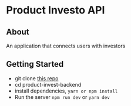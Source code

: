# Product Investo API

## About
An application that connects users with investors

## Getting Started
- git clone [this repo](https://github.com/neymarjimoh/product-investo-backend.git)
- cd product-invest-backend
- install dependencies, `yarn or npm install`
- Run the server `npm run dev` or `yarn dev`
